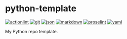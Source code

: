 # python-template

[![actionlint](https://github.com/vpayno/python-template/actions/workflows/actionlint.yaml/badge.svg?branch=main)](https://github.com/vpayno/python-template/actions/workflows/actionlint.yaml)
[![git](https://github.com/vpayno/python-template/actions/workflows/git.yaml/badge.svg?branch=main)](https://github.com/vpayno/python-template/actions/workflows/git.yaml)
[![json](https://github.com/vpayno/python-template/actions/workflows/json.yaml/badge.svg?branch=main)](https://github.com/vpayno/python-template/actions/workflows/json.yaml)
[![markdown](https://github.com/vpayno/python-template/actions/workflows/markdown.yaml/badge.svg?branch=main)](https://github.com/vpayno/python-template/actions/workflows/markdown.yaml)
[![proselint](https://github.com/vpayno/python-template/actions/workflows/proselint.yaml/badge.svg?branch=main)](https://github.com/vpayno/python-template/actions/workflows/proselint.yaml)
[![yaml](https://github.com/vpayno/python-template/actions/workflows/yaml.yaml/badge.svg?branch=main)](https://github.com/vpayno/python-template/actions/workflows/yaml.yaml)

My Python repo template.
